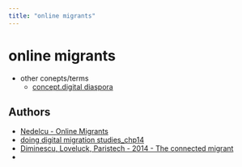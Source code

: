 ```yaml
---
title: "online migrants"
---
```


# online migrants
- other conepts/terms
	- [concept.digital diaspora](008.TheoriesAndConcepts/concept.digital%20diaspora.md)

## Authors
- [Nedelcu - Online Migrants](002.LiteratureNotes/Nedelcu%20-%20Online%20Migrants.md)
- [doing digital migration studies_chp14](002.LiteratureNotes/doing%20digital%20migration%20studies_chp14.md)
- [Diminescu, Loveluck, Paristech - 2014 - The connected migrant](002.LiteratureNotes/Diminescu,%20Loveluck,%20Paristech%20-%202014%20-%20The%20connected%20migrant.md)
- 
###